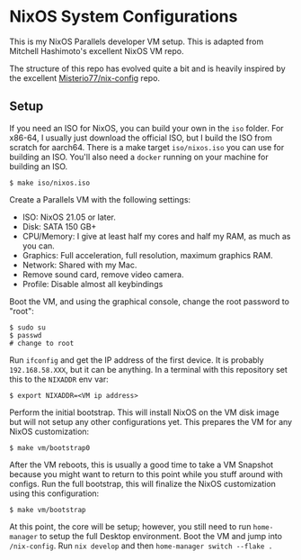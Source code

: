 # NixOS System Configurations

This is my NixOS Parallels developer VM setup. This is adapted from Mitchell Hashimoto's excellent NixOS VM repo.

The structure of this repo has evolved quite a bit and is heavily inspired by
the excellent [Misterio77/nix-config](https://github.com/Misterio77/nix-config) repo.

## Setup

If you need an ISO for NixOS, you can build your own in the `iso` folder.
For x86-64, I usually just download the official ISO, but I build the
ISO from scratch for aarch64. There is a make target `iso/nixos.iso` you can use for
building an ISO. You'll also need a `docker` running on your machine for building an ISO.

```
$ make iso/nixos.iso
```

Create a Parallels VM with the following settings:

  * ISO: NixOS 21.05 or later.
  * Disk: SATA 150 GB+
  * CPU/Memory: I give at least half my cores and half my RAM, as much as you can.
  * Graphics: Full acceleration, full resolution, maximum graphics RAM.
  * Network: Shared with my Mac.
  * Remove sound card, remove video camera.
  * Profile: Disable almost all keybindings

Boot the VM, and using the graphical console, change the root password to "root":

```
$ sudo su
$ passwd
# change to root
```

Run `ifconfig` and get the IP address of the first device. It is probably
`192.168.58.XXX`, but it can be anything. In a terminal with this repository
set this to the `NIXADDR` env var:

```
$ export NIXADDR=<VM ip address>
```

Perform the initial bootstrap. This will install NixOS on the VM disk image
but will not setup any other configurations yet. This prepares the VM for
any NixOS customization:

```
$ make vm/bootstrap0
```

After the VM reboots, this is usually a good time to take a VM Snapshot because
you might want to return to this point while you stuff around with configs. Run
the full bootstrap, this will finalize the NixOS customization using this
configuration:

```
$ make vm/bootstrap
```

At this point, the core will be setup; however, you still need to run
`home-manager` to setup the full Desktop environment. Boot the VM and jump into `/nix-config`. Run `nix develop` and then `home-manager switch --flake .`
